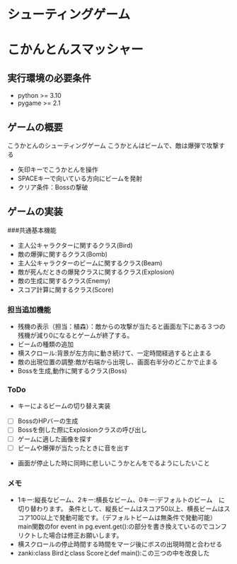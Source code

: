 # シューティングゲーム
# こかんとんスマッシャー
## 実行環境の必要条件
* python >= 3.10
* pygame >= 2.1

## ゲームの概要
こうかとんのシューティングゲーム
こうかとんはビームで、敵は爆弾で攻撃する
* 矢印キーでこうかとんを操作
* SPACEキーで向いている方向にビームを発射
* クリア条件：Bossの撃破

## ゲームの実装
###共通基本機能
* 主人公キャラクターに関するクラス(Bird)
* 敵の爆弾に関するクラス(Bomb)
* 主人公キャラクターのビームに関するクラス(Beam)
* 敵が死んだときの爆発クラスに関するクラス(Explosion)
* 敵の生成に関するクラス(Enemy)
* スコア計算に関するクラス(Score)
 
### 担当追加機能
* 残機の表示（担当：植森）：敵からの攻撃が当たると画面左下にある３つの残機が減り0になるとゲームが終了する。
* ビームの種類の追加
* 横スクロール:背景が左方向に動き続けて、一定時間経過すると止まる
* 敵の出現位置の調整:敵が右端から出現し、画面右半分のどこかで止まる
* Bossを生成,動作に関するクラス(Boss)
### ToDo
- キーによるビームの切り替え実装
- [ ] BossのHPバーの生成
- [ ] Bossを倒した際にExplosionクラスの呼び出し
- [ ] ゲームに適した画像を探す
- [ ] ビームや爆弾が当たったときに音を出す
- 画面が停止した時に同時に悲しいこうかとんをでるようにしたいこと
### メモ
* 1キー:縦長なビーム、2キー:横長なビーム、0キー:デフォルトのビーム　に切り替わります。
条件として、縦長ビームはスコア50以上、横長ビームはスコア100以上で発動可能です。（デフォルトビームは無条件で発動可能）
main関数のfor event in pg.event.get():の部分を書き換えているのでコンフリクトした場合は修正お願いします。
* 横スクロールの停止時間する時間をマージ後にボスの出現時間と合わせる
* zanki:class Birdとclass Scoreとdef main():この三つの中を改良した

